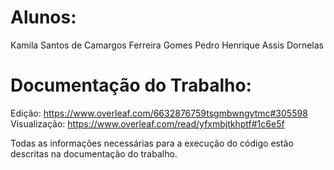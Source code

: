 # Alunos:
  Kamila Santos de Camargos Ferreira Gomes
  Pedro Henrique Assis Dornelas

# Documentação do Trabalho:
  Edição:  https://www.overleaf.com/6632876759tsgmbwngytmc#305598
  Visualização: https://www.overleaf.com/read/yfxmbjtkhptf#1c6e5f

Todas as informações necessárias para a execução do código estão descritas na documentação do trabalho.
